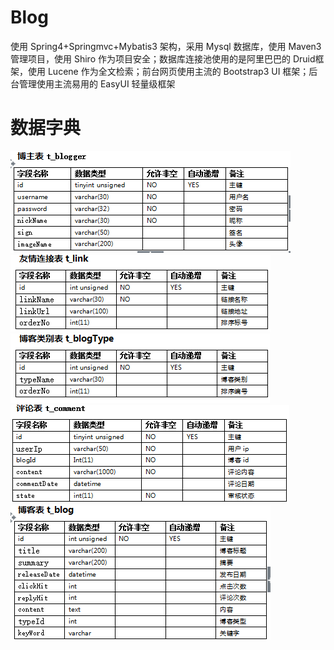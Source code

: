 # Blog
使用 Spring4+Springmvc+Mybatis3 架构，采用 Mysql 数据库，使用 Maven3 管理项目，使用 Shiro 作为项目安全；数据库连接池使用的是阿里巴巴的 Druid框  架，使用 Lucene 作为全文检索；前台网页使用主流的 Bootstrap3 UI 框架；后台管理使用主流易用的 EasyUI 轻量级框架<br>
# 数据字典
![](https://github.com/yuanxiaobo/Blog/raw/master/picture/2.png)<br>
![](https://github.com/yuanxiaobo/Blog/raw/master/picture/3.png)<br>
![](https://github.com/yuanxiaobo/Blog/raw/master/picture/4.png)<br>
![](https://github.com/yuanxiaobo/Blog/raw/master/picture/5.png)<br>
![](https://github.com/yuanxiaobo/Blog/raw/master/picture/6.png)<br>

